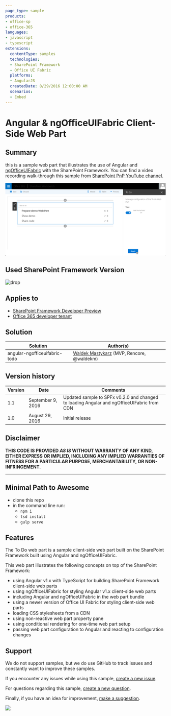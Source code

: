 ```yaml
---
page_type: sample
products:
- office-sp
- office-365
languages:
- javascript
- typescript
extensions:
  contentType: samples
  technologies:
  - SharePoint Framework
  - Office UI Fabric
  platforms:
  - AngularJS
  createdDate: 8/29/2016 12:00:00 AM
  scenarios:
  - Embed
---
```

# Angular & ngOfficeUIFabric Client-Side Web Part

## Summary

this is a sample web part that illustrates the use of Angular and [ngOfficeUIFabric](https://github.com/ngOfficeUIFabric) with the SharePoint Framework.
You can find a video recording walk-through this sample from [SharePoint PnP YouTube channel](https://www.youtube.com/watch?v=FS-_0KENJkI).

![Sample To do SharePoint Framework Client-Side Web Part built using Angular and ngOfficeUIFabric](./assets/preview.png)

## Used SharePoint Framework Version
 
![drop](https://img.shields.io/badge/drop-drop2-red.svg)

## Applies to

* [SharePoint Framework Developer Preview](https://docs.microsoft.com/sharepoint/dev/spfx/sharepoint-framework-overview)
* [Office 365 developer tenant](https://docs.microsoft.com/sharepoint/dev/spfx/set-up-your-developer-tenant)

## Solution

Solution|Author(s)
--------|---------
angular-ngofficeuifabric-todo|[Waldek Mastykarz](https://github.com/waldekmastykarz) (MVP, Rencore, @waldekm)

## Version history

Version|Date|Comments
-------|----|--------
1.1|September 9, 2016|Updated sample to SPFx v0.2.0 and changed to loading Angular and ngOfficeUIFabric from CDN
1.0|August 29, 2016|Initial release

## Disclaimer

**THIS CODE IS PROVIDED *AS IS* WITHOUT WARRANTY OF ANY KIND, EITHER EXPRESS OR IMPLIED, INCLUDING ANY IMPLIED WARRANTIES OF FITNESS FOR A PARTICULAR PURPOSE, MERCHANTABILITY, OR NON-INFRINGEMENT.**

---

## Minimal Path to Awesome

- clone this repo
- in the command line run:
  - `npm i`
  - `tsd install`
  - `gulp serve`

## Features

The To Do web part is a sample client-side web part built on the SharePoint Framework built using Angular and ngOfficeUIFabric.

This web part illustrates the following concepts on top of the SharePoint Framework:

- using Angular v1.x with TypeScript for building SharePoint Framework client-side web parts
- using ngOfficeUIFabric for styling Angular v1.x client-side web parts
- including Angular and ngOfficeUIFabric in the web part bundle
- using a newer version of Office UI Fabric for styling client-side web parts
- loading CSS stylesheets from a CDN
- using non-reactive web part property pane
- using conditional rendering for one-time web part setup
- passing web part configuration to Angular and reacting to configuration changes

## Support

We do not support samples, but we do use GitHub to track issues and constantly want to improve these samples.

If you encounter any issues while using this sample, [create a new issue](https://github.com/pnp/sp-dev-fx-webparts/issues/new?assignees=&labels=Needs%3A+Triage+%3Amag%3A%2Ctype%3Abug-suspected&template=bug-report.yml&sample=angular-ngofficeuifabric-todo&authors=@waldekmastykarz&title=angular-ngofficeuifabric-todo%20-%20).

For questions regarding this sample, [create a new question](https://github.com/pnp/sp-dev-fx-webparts/issues/new?assignees=&labels=Needs%3A+Triage+%3Amag%3A%2Ctype%3Abug-suspected&template=question.yml&sample=angular-ngofficeuifabric-todo&authors=@waldekmastykarz&title=angular-ngofficeuifabric-todo%20-%20).

Finally, if you have an idea for improvement, [make a suggestion](https://github.com/pnp/sp-dev-fx-webparts/issues/new?assignees=&labels=Needs%3A+Triage+%3Amag%3A%2Ctype%3Abug-suspected&template=suggestion.yml&sample=angular-ngofficeuifabric-todo&authors=@waldekmastykarz&title=angular-ngofficeuifabric-todo%20-%20).

<img src="https://telemetry.sharepointpnp.com/sp-dev-fx-webparts/samples/angular-ngofficeuifabric-todo" />
